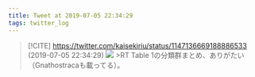 ```yaml
---
title: Tweet at 2019-07-05 22:34:29
tags: twitter_log
---
```


> [!CITE] https://twitter.com/kaisekiriu/status/1147136669188886533 (2019-07-05 22:34:29)
> ![](https://twitter.com/kaisekiriu/status/1147136669188886533)
> &gt;RT
> Table 1の分類群まとめ、ありがたい（Gnathostracaも載ってる）。

